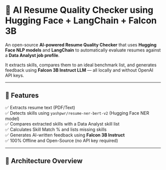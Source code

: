 # 🧠 AI Resume Quality Checker using Hugging Face + LangChain + Falcon 3B

An open-source **AI-powered Resume Quality Checker** that uses **Hugging Face NLP models** and **LangChain** to automatically evaluate resumes against a **Data Analyst job profile**.

It extracts skills, compares them to an ideal benchmark list, and generates feedback using **Falcon 3B Instruct LLM** — all locally and without OpenAI API keys.

---

## 🚀 Features

✅ Extracts resume text (PDF/Text)  
✅ Detects skills using `yashpwr/resume-ner-bert-v2` (Hugging Face NER model)  
✅ Compares extracted skills with a Data Analyst skill list  
✅ Calculates Skill Match % and lists missing skills  
✅ Generates AI-written feedback using **Falcon 3B Instruct**  
✅ 100% Offline and Open-Source (no API key required)  

---

## 🧩 Architecture Overview

